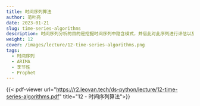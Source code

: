 ```yaml
---
title: 时间序列算法
author: 范叶亮
date: 2023-01-21
slug: time-series-algorithms
description: 时间序列分析的目的是挖掘时间序列中隐含模式，并借此对此序列进行评估以及对后续趋势进行预测。
weight: 12
cover: /images/lecture/12-time-series-algorithms.png
tags:
  - 时间序列
  - ARIMA
  - 季节性
  - Prophet
---
```


{{< pdf-viewer url="https://r2.leovan.tech/ds-python/lecture/12-time-series-algorithms.pdf" title="12 - 时间序列算法">}}
